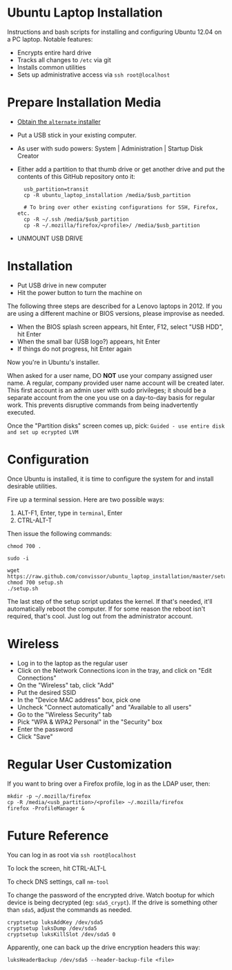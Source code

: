 Ubuntu Laptop Installation
==========================

Instructions and bash scripts for installing and configuring Ubuntu 12.04
on a PC laptop.  Notable features:

* Encrypts entire hard drive
* Tracks all changes to `/etc` via git
* Installs common utilities
* Sets up administrative access via `ssh root@localhost`


Prepare Installation Media
==========================

* [Obtain the `alternate` installer](http://releases.ubuntu.com/12.04/)
* Put a USB stick in your existing computer.
* As user with sudo powers:  System | Administration | Startup Disk Creator
* Either add a partition to that thumb drive or get another drive and put
the contents of this GitHub repository onto it:

        usb_partition=transit
        cp -R ubuntu_laptop_installation /media/$usb_partition

        # To bring over other existing configurations for SSH, Firefox, etc.
        cp -R ~/.ssh /media/$usb_partition
        cp -R ~/.mozilla/firefox/<profile>/ /media/$usb_partition

* UNMOUNT USB DRIVE


Installation
=============

* Put USB drive in new computer
* Hit the power button to turn the machine on

The following three steps are described for a Lenovo laptops in 2012.  If
you are using a different machine or BIOS versions, please improvise as
needed.

* When the BIOS splash screen appears, hit Enter, F12, select "USB HDD",
hit Enter
* When the small bar (USB logo?) appears, hit Enter
* If things do not progress, hit Enter again

Now you're in Ubuntu's installer.

When asked for a user name, DO __NOT__ use your company assigned user name.
A regular, company provided user name account will be created later.
This first account is an admin user with sudo privileges; it should be a
separate account from the one you use on a day-to-day basis for regular work.
This prevents disruptive commands from being inadvertently executed.

Once the "Partition disks" screen comes up, pick: `Guided - use entire disk
and set up ecrypted LVM`


Configuration
=============

Once Ubuntu is installed, it is time to configure the system for and
install desirable utilities.

Fire up a terminal session.  Here are two possible ways:

1. ALT-F1, Enter, type in `terminal`, Enter
1. CTRL-ALT-T

Then issue the following commands:

    chmod 700 .

    sudo -i

    wget https://raw.github.com/convissor/ubuntu_laptop_installation/master/setup.sh
    chmod 700 setup.sh
    ./setup.sh

The last step of the setup script updates the kernel.  If that's needed,
it'll automatically reboot the computer.  If for some reason the reboot
isn't required, that's cool.  Just log out from the administrator account.


Wireless
========

* Log in to the laptop as the regular user
* Click on the Network Connections icon in the tray, and click on
"Edit Connections"
* On the "Wireless" tab, click "Add"
* Put the desired SSID
* In the "Device MAC address" box, pick one
* Uncheck "Connect automatically" and "Available to all users"
* Go to the "Wireless Security" tab
* Pick "WPA & WPA2 Personal" in the "Security" box
* Enter the password
* Click "Save"


Regular User Customization
==========================

If you want to bring over a Firefox profile, log in as the LDAP user, then:

    mkdir -p ~/.mozilla/firefox
    cp -R /media/<usb_partition>/<profile> ~/.mozilla/firefox
    firefox -ProfileManager &


Future Reference
================

You can log in as root via `ssh root@localhost`

To lock the screen, hit CTRL-ALT-L

To check DNS settings, call `nm-tool`

To change the password of the encrypted drive.  Watch bootup for which device
is being decrypted (eg: `sda5_crypt`).  If the drive is something other than
`sda5`, adjust the commands as needed.

    cryptsetup luksAddKey /dev/sda5
    cryptsetup luksDump /dev/sda5
    cryptsetup luksKillSlot /dev/sda5 0

Apparently, one can back up the drive encryption headers this way:

    luksHeaderBackup /dev/sda5 --header-backup-file <file>
